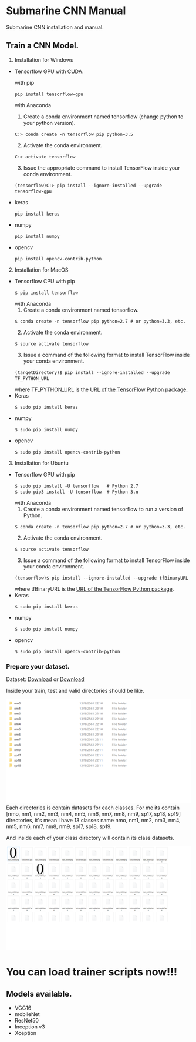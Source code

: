 # Submarine CNN Manual
Submarine CNN installation and manual.
## Train a CNN Model.
1. Installation for Windows
  - Tensorflow GPU with [CUDA](https://developer.nvidia.com/cuda-downloads).
    
    with pip
    ```
    pip install tensorflow-gpu
    ```
    with Anaconda
    1. Create a conda environment named tensorflow (change python to your python version).
    ```
    C:> conda create -n tensorflow pip python=3.5 
    ```
    2. Activate the conda environment.
    ```
    C:> activate tensorflow
    ```
    3. Issue the appropriate command to install TensorFlow inside your conda environment.
    ```
    (tensorflow)C:> pip install --ignore-installed --upgrade tensorflow-gpu 
    ```
  - keras
    ```
    pip install keras
    ```
  - numpy
    ```
    pip install numpy
    ```
  - opencv
    ```
    pip install opencv-contrib-python
    ``` 
2. Installation for MacOS
  - Tensorflow CPU
    with pip
    ```
    $ pip install tensorflow
    ```
    with Anaconda
    1. Create a conda environment named tensorflow.
    ```
    $ conda create -n tensorflow pip python=2.7 # or python=3.3, etc.
    ```
    2. Activate the conda environment.
    ```
    $ source activate tensorflow
    ```
    3. Issue a command of the following format to install TensorFlow inside your conda environment.
    ```
    (targetDirectory)$ pip install --ignore-installed --upgrade TF_PYTHON_URL
    ```
    where TF_PYTHON_URL is the [URL of the TensorFlow Python package.](https://www.tensorflow.org/install/install_mac#the_url_of_the_tensorflow_python_package)
  - Keras
    ```
    $ sudo pip install keras
    ```
  - numpy
    ```
    $ sudo pip install numpy
    ```
  - opencv
    ```
    $ sudo pip install opencv-contrib-python
    ```
3. Installation for Ubuntu
  - Tensorflow GPU
    with pip
    ```
    $ sudo pip install -U tensorflow   # Python 2.7
    $ sudo pip3 install -U tensorflow  # Python 3.n
    ```
    with Anaconda
    1. Create a conda environment named tensorflow to run a version of Python.
    ```
    $ conda create -n tensorflow pip python=2.7 # or python=3.3, etc.
    ```
    2. Activate the conda environment.
    ```
    $ source activate tensorflow
    ```
    3. Issue a command of the following format to install TensorFlow inside your conda environment.
    ```
    (tensorflow)$ pip install --ignore-installed --upgrade tfBinaryURL
    ```
    where tfBinaryURL is the [URL of the TensorFlow Python package](https://www.tensorflow.org/install/install_linux#the_url_of_the_tensorflow_python_package).
  - Keras
    ```
    $ sudo pip install keras
    ```
  - numpy
    ```
    $ sudo pip install numpy
    ```
  - opencv
    ```
    $ sudo pip install opencv-contrib-python
    ```




### Prepare your dataset.
Dataset: [Download](https://mega.nz/#!5p0HhQqb!igfsGwizA2ePu1pDHxXnfK3WFpgpyuU7rXXAU1GGswk) or [Download](https://drive.google.com/drive/folders/1cQLYYGgrLXWHuQV6wOOnyBC3upl6T3gs?usp=sharing)

Inside your train, test and valid directories should be like.

![alt text](https://github.com/lwbfonngatsu/Submarine_CNN_Manual/blob/master/train_inside.png)
Each directories is contain datasets for each classes.
For me its contain [nmo, nm1, nm2, nm3, nm4, nm5, nm6, nm7, nm8, nm9, sp17, sp18, sp19] directories,
it's mean i have 13 classes name nmo, nm1, nm2, nm3, nm4, nm5, nm6, nm7, nm8, nm9, sp17, sp18, sp19.

And inside each of your class directory will contain its class datasets.

![alt text](https://github.com/lwbfonngatsu/Submarine_CNN_Manual/blob/master/class_inside.png)

# You can load trainer scripts now!!!
## Models available.
 - VGG16
 - mobileNet
 - ResNet50
 - Inception v3
 - Xception

